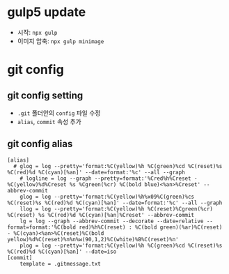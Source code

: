 # gulp5 update

- 시작: `npx gulp`
- 이미지 압축: `npx gulp minimage`

# git config

## git config setting

- `.git` 폴더안의 `config` 파일 수정
- `alias`, `commit` 속성 추가

## git config alias

```
[alias]
  # glog = log --pretty='format:%C(yellow)%h %C(green)%cd %C(reset)%s %C(red)%d %C(cyan)[%an]' --date=format:'%c' --all --graph
	# logline = log --graph --pretty=format:'%Cred%h%Creset -%C(yellow)%d%Creset %s %Cgreen(%cr) %C(bold blue)<%an>%Creset' --abbrev-commit
	glog = log --pretty='format:%C(yellow)%h%x09%C(green)%cs %C(reset)%s %C(red)%d %C(cyan)[%an]' --date=format:'%c' --all --graph
	llog = log --pretty='format:%C(yellow)%h %C(reset)%Cgreen(%cr) %C(reset) %s %C(red)%d %C(cyan)[%an]%Creset' --abbrev-commit
	lg = log --graph --abbrev-commit --decorate --date=relative --format=format:'%C(bold red)%h%C(reset) : %C(bold green)(%ar)%C(reset) - %C(cyan)<%an>%C(reset)%C(bold yellow)%d%C(reset)%n%n%w(90,1,2)%C(white)%B%C(reset)%n'
	plog = log --pretty='format:%C(yellow)%h %C(green)%cd %C(reset)%s %C(red)%d %C(cyan)[%an]' --date=iso
[commit]
	template = .gitmessage.txt
```
